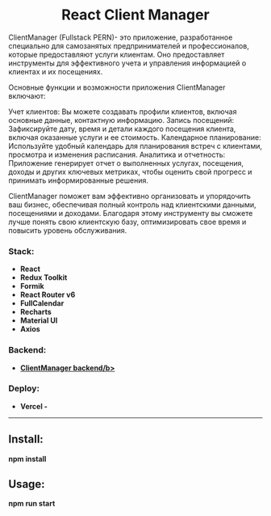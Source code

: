 <h1 align="center">React Client Manager</h1>

ClientManager (Fullstack PERN)- это приложение, разработанное специально для самозанятых предпринимателей и профессионалов, которые предоставляют услуги клиентам. Оно предоставляет инструменты для эффективного учета и управления информацией о клиентах и их посещениях.

Основные функции и возможности приложения ClientManager включают:

Учет клиентов: Вы можете создавать профили клиентов, включая основные данные, контактную информацию.
Запись посещений: Зафиксируйте дату, время и детали каждого посещения клиента, включая оказанные услуги и ее стоимость.
Календарное планирование: Используйте удобный календарь для планирования встреч с клиентами, просмотра и изменения расписания.
Аналитика и отчетность: Приложение генерирует отчет о выполненных услугах, посещения, доходы и других ключевых метриках, чтобы оценить свой прогресс и принимать информированные решения.

ClientManager поможет вам эффективно организовать и упорядочить ваш бизнес, обеспечивая полный контроль над клиентскими данными, посещениями и доходами. Благодаря этому инструменту вы сможете лучше понять свою клиентскую базу, оптимизировать свое время и повысить уровень обслуживания.

<h3 align="left">Stack:</h3>

<ul>
  <li>
    <b>React</b>
  </li>
  <li>
    <b>Redux Toolkit</b>
  </li>
  <li>
    <b>Formik</b>
  </li>
  <li>
    <b>React Router v6</b>
  </li>
  <li>
    <b>FullCalendar</b>
  </li>
  <li>
    <b>Recharts</b>
  </li>
  <li>
    <b>Material UI</b>
  </li>
  <li>
    <b>Axios</b>
  </li>
</ul>

<h3 align="left">Backend:</h3>

<ul>
  <li>
    <a href="https://github.com/AzamatTash/React-ClientManager-backend"><b>ClientManager backend/b></a>
  </li>
</ul>

<h3 align="left">Deploy:</h3>

<ul>
  <li>
    <b>Vercel</b> -  <a href="react-admin-dashboard-blond.vercel.app/"><b></b></a>
  </li>
</ul>

<hr>

<h2>Install:</h2>
<p>npm install</p>

<h2>Usage:</h2>
<p>npm run start</p>
